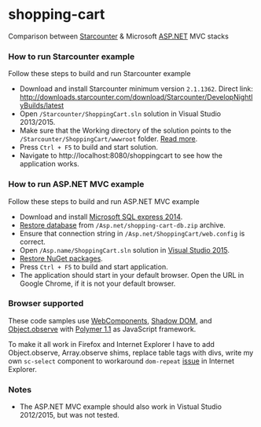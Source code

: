 # shopping-cart
Comparison between [Starcounter](http://starcounter.io/) &amp; Microsoft [ASP.NET](http://www.asp.net/) MVC stacks

### How to run Starcounter example

Follow these steps to build and run Starcounter example

- Download and install Starcounter minimum version `2.1.1362`. Direct link: http://downloads.starcounter.com/download/Starcounter/DevelopNightlyBuilds/latest
- Open `/Starcounter/ShoppingCart.sln` solution in Visual Studio 2013/2015.
- Make sure that the Working directory of the solution points to the `/Starcounter/ShoppingCart/wwwroot` folder. [Read more](https://github.com/Starcounter/Starcounter/wiki/Using-the-internal-web-server).
- Press `Ctrl + F5` to build and start solution.
- Navigate to http://localhost:8080/shoppingcart to see how the application works.

### How to run ASP.NET MVC example

Follow these steps to build and run ASP.NET MVC example

- Download and install [Microsoft SQL express 2014](http://www.microsoft.com/en-us/download/details.aspx?id=42299).
- [Restore database](https://msdn.microsoft.com/en-us/library/ms177429.aspx) from `/Asp.net/shopping-cart-db.zip` archive.
- Ensure that connection string in `/Asp.net/ShoppingCart/web.config` is correct.
- Open `/Asp.name/ShoppingCart.sln` solution in [Visual Studio 2015](https://www.visualstudio.com/products/free-developer-offers-vs).
- [Restore NuGet packages](http://stackoverflow.com/questions/26315756/enable-nuget-package-restore-on-visual-studio-2013).
- Press `Ctrl + F5` to build and start application.
- The application should start in your default browser. Open the URL in Google Chrome, if it is not your default browser.

### Browser supported

These code samples use [WebComponents](http://webcomponents.org/), [Shadow DOM](http://w3c.github.io/webcomponents/spec/shadow/), and [Object.observe](https://developer.mozilla.org/en-US/docs/Web/JavaScript/Reference/Global_Objects/Object/observe) with [Polymer 1.1](https://www.polymer-project.org/1.0/) as JavaScript framework.

To make it all work in Firefox and Internet Explorer I have to add Object.observe, Array.observe shims, replace table tags with divs, write my own `sc-select` component to workaround `dom-repeat` [issue](https://github.com/Polymer/polymer/issues/1567) in Internet Explorer.

### Notes

- The ASP.NET MVC example should also work in Vistual Studio 2012/2015, but was not tested.
